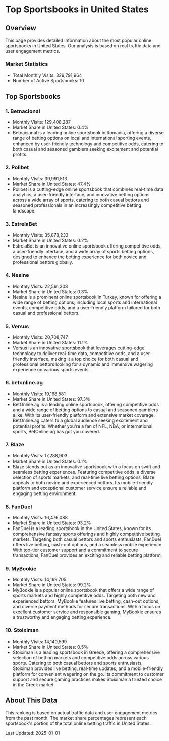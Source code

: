# Top Sportsbooks in United States

## Overview
This page provides detailed information about the most popular online sportsbooks in United States. 
Our analysis is based on real traffic data and user engagement metrics.

### Market Statistics
- Total Monthly Visits: 329,791,964
- Number of Active Sportsbooks: 10

## Top Sportsbooks

### 1. Betnacional
- Monthly Visits: 129,408,287
- Market Share in United States: 0.4%
- Betnacional is a leading online sportsbook in Romania, offering a diverse range of betting options on local and international sporting events, enhanced by user-friendly technology and competitive odds, catering to both casual and seasoned gamblers seeking excitement and potential profits.

### 2. Polibet
- Monthly Visits: 39,991,513
- Market Share in United States: 47.4%
- Polibet is a cutting-edge online sportsbook that combines real-time data analytics, a user-friendly interface, and innovative betting options across a wide array of sports, catering to both casual bettors and seasoned professionals in an increasingly competitive betting landscape.

### 3. EstrelaBet
- Monthly Visits: 35,878,233
- Market Share in United States: 0.2%
- EstrelaBet is an innovative online sportsbook offering competitive odds, a user-friendly interface, and a wide array of sports betting options, designed to enhance the betting experience for both novice and professional bettors globally.

### 4. Nesine
- Monthly Visits: 22,561,308
- Market Share in United States: 0.3%
- Nesine is a prominent online sportsbook in Turkey, known for offering a wide range of betting options, including local sports and international events, competitive odds, and a user-friendly platform tailored for both casual and professional bettors.

### 5. Versus
- Monthly Visits: 20,708,747
- Market Share in United States: 11.1%
- Versus is an innovative sportsbook that leverages cutting-edge technology to deliver real-time data, competitive odds, and a user-friendly interface, making it a top choice for both casual and professional bettors looking for a dynamic and immersive wagering experience on various sports events.

### 6. betonline.ag
- Monthly Visits: 19,168,581
- Market Share in United States: 97.3%
-  BetOnline.ag is a leading online sportsbook, offering competitive odds and a wide range of betting options to casual and seasoned gamblers alike. With its user-friendly platform and extensive market coverage, BetOnline.ag caters to a global audience seeking excitement and potential profits. Whether you're a fan of NFL, NBA, or international sports, BetOnline.ag has got you covered.

### 7. Blaze
- Monthly Visits: 17,288,903
- Market Share in United States: 0.1%
-  Blaze stands out as an innovative sportsbook with a focus on swift and seamless betting experiences. Featuring competitive odds, a diverse selection of sports markets, and real-time live betting options, Blaze appeals to both novice and experienced bettors. Its mobile-friendly platform and exceptional customer service ensure a reliable and engaging betting environment.

### 8. FanDuel
- Monthly Visits: 16,476,088
- Market Share in United States: 93.2%
-  FanDuel is a leading sportsbook in the United States, known for its comprehensive fantasy sports offerings and highly competitive betting markets. Targeting both casual bettors and sports enthusiasts, FanDuel offers live betting, cash-out options, and a seamless mobile experience. With top-tier customer support and a commitment to secure transactions, FanDuel provides an exciting and reliable betting platform.

### 9. MyBookie
- Monthly Visits: 14,169,705
- Market Share in United States: 99.2%
-  MyBookie is a popular online sportsbook that offers a wide range of sports markets and highly competitive odds. Targeting both new and experienced bettors, MyBookie features live betting, cash-out options, and diverse payment methods for secure transactions. With a focus on excellent customer service and responsible gaming, MyBookie ensures a trustworthy and engaging betting experience.

### 10. Stoiximan
- Monthly Visits: 14,140,599
- Market Share in United States: 0.5%
-  Stoiximan is a leading sportsbook in Greece, offering a comprehensive selection of betting markets and competitive odds across various sports. Catering to both casual bettors and sports enthusiasts, Stoiximan provides live betting, real-time updates, and a mobile-friendly platform for convenient wagering on the go. Its commitment to customer support and secure gaming practices makes Stoiximan a trusted choice in the Greek market.


## About This Data
This ranking is based on actual traffic data and user engagement metrics from the past month. 
The market share percentages represent each sportsbook's portion of the total online betting traffic in United States.

Last Updated: 2025-01-01
